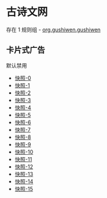 # 古诗文网

存在 1 规则组 - [org.gushiwen.gushiwen](/src/apps/org.gushiwen.gushiwen.ts)

## 卡片式广告

默认禁用

- [快照-0](https://i.gkd.li/import/12813618)
- [快照-1](https://i.gkd.li/import/12903835)
- [快照-2](https://i.gkd.li/import/12903885)
- [快照-3](https://i.gkd.li/import/12876077)
- [快照-4](https://i.gkd.li/import/13059294)
- [快照-5](https://i.gkd.li/import/12837225)
- [快照-6](https://i.gkd.li/import/12876086)
- [快照-7](https://i.gkd.li/import/12876067)
- [快照-8](https://i.gkd.li/import/12837225)
- [快照-9](https://i.gkd.li/import/12912911)
- [快照-10](https://i.gkd.li/import/13171930)
- [快照-11](https://i.gkd.li/import/13266879)
- [快照-12](https://i.gkd.li/import/12813638)
- [快照-13](https://i.gkd.li/import/13111042)
- [快照-14](https://i.gkd.li/import/12837229)
- [快照-15](https://i.gkd.li/import/13111057)

